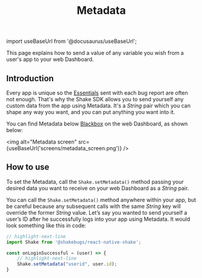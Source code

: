 ﻿---
id: metadata
title: Metadata
---
import useBaseUrl from '@docusaurus/useBaseUrl';

This page explains how to send a value of any variable you wish from a user's app to your web Dashboard.

## Introduction
Every app is unique so the [Essentials](/react/essentials.md) sent with each bug report are often not enough.
That's why the Shake SDK allows you to send yourself any custom data from the app using Metadata.
It's a *String* pair which you can shape any way you want, and you can put anything you want into it.

You can find Metadata below [Blackbox](/react/blackbox.md) on the web Dashboard, as shown below:

<img
  alt="Metadata screen"
  src={useBaseUrl('screens/metadata_screen.png')}
/>


## How to use
To set the Metadata, call the `Shake.setMetadata()` method passing your desired data you want to
receive on your web Dashboard as a *String* pair.

You can call the `Shake.setMetadata()` method anywhere within your app, but be careful because any subsequent calls with the same *String* key will override the former *String* value.
Let’s say you wanted to send yourself a user’s ID after he successfully logs into your app using Metadata.
It would look something like this in code:

```javascript title="App.js"
// highlight-next-line
import Shake from '@shakebugs/react-native-shake';

const onLoginSuccessful = (user) => {
    // highlight-next-line
    Shake.setMetadata("userid", user.id);
}
```
